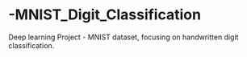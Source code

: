 # -MNIST_Digit_Classification
Deep learning Project - MNIST dataset, focusing on handwritten digit classification.
